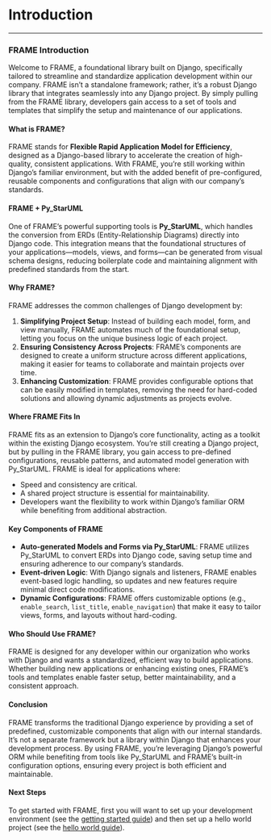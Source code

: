 # Introduction
---

### FRAME Introduction

Welcome to FRAME, a foundational library built on Django, specifically tailored to streamline and standardize application development within our company. FRAME isn’t a standalone framework; rather, it’s a robust Django library that integrates seamlessly into any Django project. By simply pulling from the FRAME library, developers gain access to a set of tools and templates that simplify the setup and maintenance of our applications.

#### What is FRAME?
FRAME stands for **Flexible Rapid Application Model for Efficiency**, designed as a Django-based library to accelerate the creation of high-quality, consistent applications. With FRAME, you’re still working within Django’s familiar environment, but with the added benefit of pre-configured, reusable components and configurations that align with our company’s standards. 

#### FRAME + Py_StarUML
One of FRAME’s powerful supporting tools is **Py_StarUML**, which handles the conversion from ERDs (Entity-Relationship Diagrams) directly into Django code. This integration means that the foundational structures of your applications—models, views, and forms—can be generated from visual schema designs, reducing boilerplate code and maintaining alignment with predefined standards from the start.

#### Why FRAME?
FRAME addresses the common challenges of Django development by:
1. **Simplifying Project Setup**: Instead of building each model, form, and view manually, FRAME automates much of the foundational setup, letting you focus on the unique business logic of each project.
2. **Ensuring Consistency Across Projects**: FRAME’s components are designed to create a uniform structure across different applications, making it easier for teams to collaborate and maintain projects over time.
3. **Enhancing Customization**: FRAME provides configurable options that can be easily modified in templates, removing the need for hard-coded solutions and allowing dynamic adjustments as projects evolve.

#### Where FRAME Fits In
FRAME fits as an extension to Django’s core functionality, acting as a toolkit within the existing Django ecosystem. You’re still creating a Django project, but by pulling in the FRAME library, you gain access to pre-defined configurations, reusable patterns, and automated model generation with Py_StarUML. FRAME is ideal for applications where:
- Speed and consistency are critical.
- A shared project structure is essential for maintainability.
- Developers want the flexibility to work within Django’s familiar ORM while benefiting from additional abstraction.

#### Key Components of FRAME
- **Auto-generated Models and Forms via Py_StarUML**: FRAME utilizes Py_StarUML to convert ERDs into Django code, saving setup time and ensuring adherence to our company’s standards.
- **Event-driven Logic**: With Django signals and listeners, FRAME enables event-based logic handling, so updates and new features require minimal direct code modifications.
- **Dynamic Configurations**: FRAME offers customizable options (e.g., `enable_search`, `list_title`, `enable_navigation`) that make it easy to tailor views, forms, and layouts without hard-coding.

#### Who Should Use FRAME?
FRAME is designed for any developer within our organization who works with Django and wants a standardized, efficient way to build applications. Whether building new applications or enhancing existing ones, FRAME’s tools and templates enable faster setup, better maintainability, and a consistent approach.

#### Conclusion
FRAME transforms the traditional Django experience by providing a set of predefined, customizable components that align with our internal standards. It’s not a separate framework but a library within Django that enhances your development process. By using FRAME, you’re leveraging Django’s powerful ORM while benefiting from tools like Py_StarUML and FRAME’s built-in configuration options, ensuring every project is both efficient and maintainable.

#### Next Steps
To get started with FRAME, first you will want to set up your development environment (see the [getting started guide](gettingstarted)) and then set up a hello world project (see the [hello world guide](helloworld.md)).
